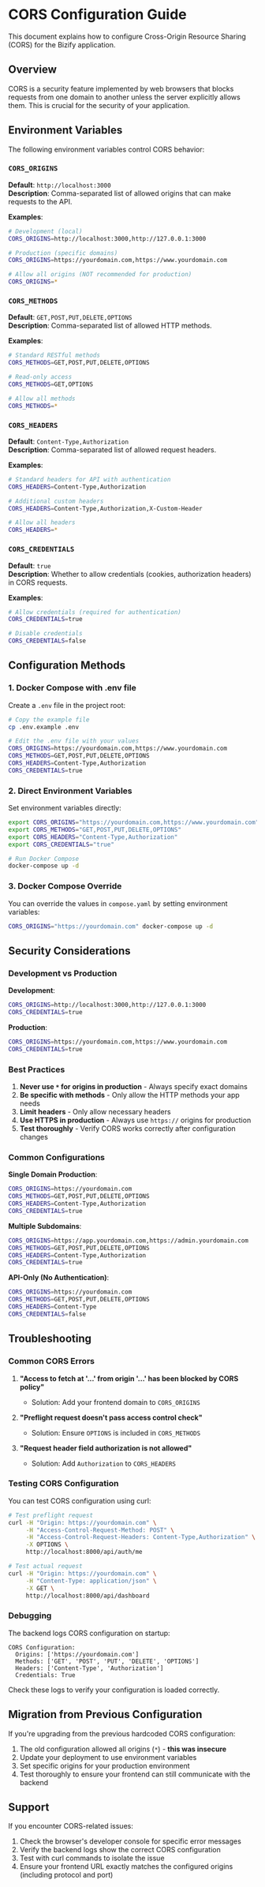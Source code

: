 # CORS Configuration Guide

This document explains how to configure Cross-Origin Resource Sharing (CORS) for the Bizify application.

## Overview

CORS is a security feature implemented by web browsers that blocks requests from one domain to another unless the server explicitly allows them. This is crucial for the security of your application.

## Environment Variables

The following environment variables control CORS behavior:

### `CORS_ORIGINS`
**Default**: `http://localhost:3000`  
**Description**: Comma-separated list of allowed origins that can make requests to the API.

**Examples**:
```bash
# Development (local)
CORS_ORIGINS=http://localhost:3000,http://127.0.0.1:3000

# Production (specific domains)
CORS_ORIGINS=https://yourdomain.com,https://www.yourdomain.com

# Allow all origins (NOT recommended for production)
CORS_ORIGINS=*
```

### `CORS_METHODS`
**Default**: `GET,POST,PUT,DELETE,OPTIONS`  
**Description**: Comma-separated list of allowed HTTP methods.

**Examples**:
```bash
# Standard RESTful methods
CORS_METHODS=GET,POST,PUT,DELETE,OPTIONS

# Read-only access
CORS_METHODS=GET,OPTIONS

# Allow all methods
CORS_METHODS=*
```

### `CORS_HEADERS`
**Default**: `Content-Type,Authorization`  
**Description**: Comma-separated list of allowed request headers.

**Examples**:
```bash
# Standard headers for API with authentication
CORS_HEADERS=Content-Type,Authorization

# Additional custom headers
CORS_HEADERS=Content-Type,Authorization,X-Custom-Header

# Allow all headers
CORS_HEADERS=*
```

### `CORS_CREDENTIALS`
**Default**: `true`  
**Description**: Whether to allow credentials (cookies, authorization headers) in CORS requests.

**Examples**:
```bash
# Allow credentials (required for authentication)
CORS_CREDENTIALS=true

# Disable credentials
CORS_CREDENTIALS=false
```

## Configuration Methods

### 1. Docker Compose with .env file

Create a `.env` file in the project root:

```bash
# Copy the example file
cp .env.example .env

# Edit the .env file with your values
CORS_ORIGINS=https://yourdomain.com,https://www.yourdomain.com
CORS_METHODS=GET,POST,PUT,DELETE,OPTIONS
CORS_HEADERS=Content-Type,Authorization
CORS_CREDENTIALS=true
```

### 2. Direct Environment Variables

Set environment variables directly:

```bash
export CORS_ORIGINS="https://yourdomain.com,https://www.yourdomain.com"
export CORS_METHODS="GET,POST,PUT,DELETE,OPTIONS"
export CORS_HEADERS="Content-Type,Authorization"
export CORS_CREDENTIALS="true"

# Run Docker Compose
docker-compose up -d
```

### 3. Docker Compose Override

You can override the values in `compose.yaml` by setting environment variables:

```bash
CORS_ORIGINS="https://yourdomain.com" docker-compose up -d
```

## Security Considerations

### Development vs Production

**Development**:
```bash
CORS_ORIGINS=http://localhost:3000,http://127.0.0.1:3000
CORS_CREDENTIALS=true
```

**Production**:
```bash
CORS_ORIGINS=https://yourdomain.com,https://www.yourdomain.com
CORS_CREDENTIALS=true
```

### Best Practices

1. **Never use `*` for origins in production** - Always specify exact domains
2. **Be specific with methods** - Only allow the HTTP methods your app needs
3. **Limit headers** - Only allow necessary headers
4. **Use HTTPS in production** - Always use `https://` origins for production
5. **Test thoroughly** - Verify CORS works correctly after configuration changes

### Common Configurations

**Single Domain Production**:
```bash
CORS_ORIGINS=https://yourdomain.com
CORS_METHODS=GET,POST,PUT,DELETE,OPTIONS
CORS_HEADERS=Content-Type,Authorization
CORS_CREDENTIALS=true
```

**Multiple Subdomains**:
```bash
CORS_ORIGINS=https://app.yourdomain.com,https://admin.yourdomain.com
CORS_METHODS=GET,POST,PUT,DELETE,OPTIONS
CORS_HEADERS=Content-Type,Authorization
CORS_CREDENTIALS=true
```

**API-Only (No Authentication)**:
```bash
CORS_ORIGINS=https://yourdomain.com
CORS_METHODS=GET,POST,PUT,DELETE,OPTIONS
CORS_HEADERS=Content-Type
CORS_CREDENTIALS=false
```

## Troubleshooting

### Common CORS Errors

1. **"Access to fetch at '...' from origin '...' has been blocked by CORS policy"**
   - Solution: Add your frontend domain to `CORS_ORIGINS`

2. **"Preflight request doesn't pass access control check"**
   - Solution: Ensure `OPTIONS` is included in `CORS_METHODS`

3. **"Request header field authorization is not allowed"**
   - Solution: Add `Authorization` to `CORS_HEADERS`

### Testing CORS Configuration

You can test CORS configuration using curl:

```bash
# Test preflight request
curl -H "Origin: https://yourdomain.com" \
     -H "Access-Control-Request-Method: POST" \
     -H "Access-Control-Request-Headers: Content-Type,Authorization" \
     -X OPTIONS \
     http://localhost:8000/api/auth/me

# Test actual request
curl -H "Origin: https://yourdomain.com" \
     -H "Content-Type: application/json" \
     -X GET \
     http://localhost:8000/api/dashboard
```

### Debugging

The backend logs CORS configuration on startup:

```
CORS Configuration:
  Origins: ['https://yourdomain.com']
  Methods: ['GET', 'POST', 'PUT', 'DELETE', 'OPTIONS']
  Headers: ['Content-Type', 'Authorization']
  Credentials: True
```

Check these logs to verify your configuration is loaded correctly.

## Migration from Previous Configuration

If you're upgrading from the previous hardcoded CORS configuration:

1. The old configuration allowed all origins (`*`) - **this was insecure**
2. Update your deployment to use environment variables
3. Set specific origins for your production environment
4. Test thoroughly to ensure your frontend can still communicate with the backend

## Support

If you encounter CORS-related issues:

1. Check the browser's developer console for specific error messages
2. Verify the backend logs show the correct CORS configuration
3. Test with curl commands to isolate the issue
4. Ensure your frontend URL exactly matches the configured origins (including protocol and port)